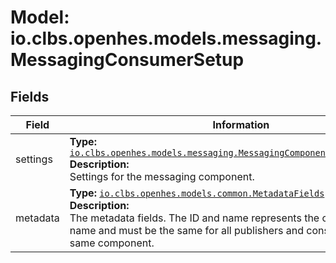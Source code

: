 # Model: io.clbs.openhes.models.messaging.MessagingConsumerSetup

## Fields

| Field | Information |
| --- | --- |
| settings | <b>Type:</b> [`io.clbs.openhes.models.messaging.MessagingComponentConsumerSettings`](model-io-clbs-openhes-models-messaging-messagingcomponentconsumersettings.md)<br><b>Description:</b><br>Settings for the messaging component. |
| metadata | <b>Type:</b> [`io.clbs.openhes.models.common.MetadataFields`](model-io-clbs-openhes-models-common-metadatafields.md)<br><b>Description:</b><br>The metadata fields. The ID and name represents the component ID and name and must be the same for all publishers and consumers of the same component. |


